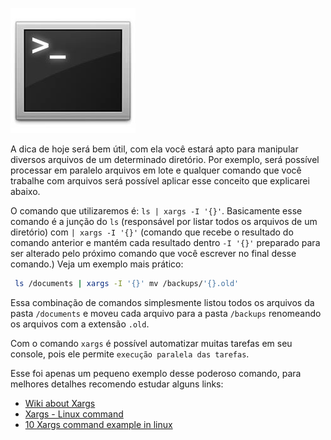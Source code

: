 ![Terminal Console Linux](images/terminal-console-linux.jpg)

A dica de hoje será bem útil, com ela você estará apto para manipular diversos arquivos de um determinado diretório. Por exemplo, será possível processar em paralelo arquivos em lote e qualquer comando que você trabalhe com arquivos será possível aplicar esse conceito que explicarei abaixo.

O comando que utilizaremos é: `ls | xargs -I '{}'`. Basicamente esse comando é a junção do `ls` (responsável por listar todos os arquivos de um diretório) com `| xargs -I '{}'` (comando que recebe o resultado do comando anterior e mantém cada resultado dentro `-I '{}'` preparado para ser alterado pelo próximo comando que você escrever no final desse comando.)
Veja um exemplo mais prático:

``` bash
 ls /documents | xargs -I '{}' mv /backups/'{}.old'
``` 

Essa combinação de comandos simplesmente listou todos os arquivos da pasta `/documents` e moveu cada arquivo para a pasta `/backups` renomeando os arquivos com a extensão `.old`.

Com o comando `xargs` é possível automatizar muitas tarefas em seu console, pois ele permite `execução paralela das tarefas`.

Esse foi apenas um pequeno exemplo desse poderoso comando, para melhores detalhes recomendo estudar alguns links:

*   [Wiki about Xargs](http://en.wikipedia.org/wiki/Xargs "Wiki about Xargs")
*   [Xargs - Linux command](http://linux.about.com/library/cmd/blcmdl1_xargs.htm "Xargs - Linux Command")
*   [10 Xargs command example in linux](http://javarevisited.blogspot.com.br/2012/06/10-xargs-command-example-in-linux-unix.html "10 Xargs command example in linux")